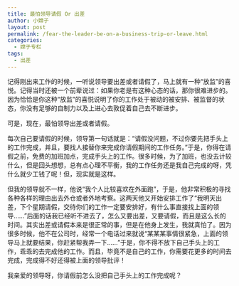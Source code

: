 ```yaml
---
title: 最怕领导请假 Or 出差
author: 小嫦子
layout: post
permalink: /fear-the-leader-be-on-a-business-trip-or-leave.html
categories:
  - 嫦子专栏
tags:
  - 出差
---
```

记得刚出来工作的时候，一听说领导要出差或者请假了，马上就有一种“放监”的喜悦。记得当时还被一个前辈说过：如果你老是有这种心态的话，那你很难进步的。因为恰恰是你这种“放监”的喜悦说明了你的工作处于被动的被安排、被监督的状态，你没有足够的自制力以及上进心去敦促着自己去不断进步。  


  
可是，现在，最怕领导出差或者请假。

每次自己要请假的时候，领导第一句话就是：“请假没问题，不过你要先把手头上的工作完成，并且，要找人接替你来完成你请假期间的工作任务。”于是，你得在请假之前，免费的加班加点，完成手头上的工作。很多时候，为了加班，也没去计较什么，但是回头想想，总有点心理不平衡，我的工作任务还是我自己完成的呀，凭什么就少工钱了呢！但，现实就是这样。

但我的领导就不一样，他说“我个人比较喜欢在外面跑”，于是，他非常积极的寻找各种各样的理由出去外仓或者外地考察。这两天他又开始安排工作了“我明天出差，下个星期请假，交待你们的工作一定要安排好，有什么事直接找上面的领导……”后面的话我已经听不进去了，怎么又要出差，又要请假，而且是这么长的时间。其实出差或请假本来是很正常的事，但是在他身上发生，我就真怕了。因为很多时候，他不在公司时，经常一个电话过来就说“某某某事情很紧急，上面的领导马上就要结果，你赶紧帮我弄一下……”于是，你不得不放下自己手头上的工作，乖乖的去完成他的工作。而且，毕竟不是自己的工作，你需要花更多的时间去完成，完成得不好还得被上面的领导批评！

我亲爱的领导呀，你请假前怎么没把自己手头上的工作完成呢？